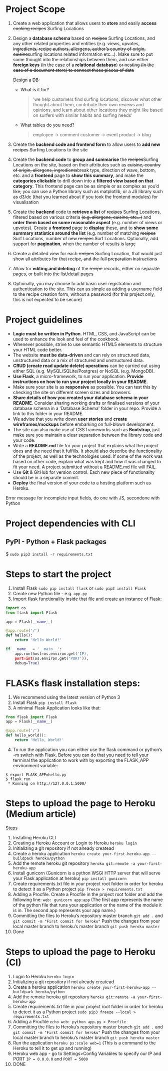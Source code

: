 # Project Scope

1. Create a web application that allows users to **store** and easily **access** <del>cooking recipes</del> Surfing Locations
2. Design a **database schema** based on <del>recipes</del> Surfing Locations, and any other related properties and entities (e.g. views, upvotes, <del>ingredients, recipe authors, allergens, author’s country of origin, cuisine</del>surfing locations related information etc…). Make sure to put some thought into the relationships between them, and use either **foreign keys** (in the case of a **relational database**) <del>or nesting (in the case of a document store) to connect these pieces of data</del>

    Design a DB:
    -   What is it for?
        >   'we help customers find surfing locations, discover what other thought about them, contribute their own reviews and opinions, and learn about other locations they might like based on surfers with similar habits and surfing needs'

    -   What tables do you need?
        >   employee -> comment
        customer -> event
        product -> blog

3. Create the **backend code and frontend form** to allow users to **add new** <del>recipes</del> Surfing Locations to the site
4. Create the **backend code** to **group and summarise** the <del>recipes</del>Surfing Locations on the site, based on their attributes such as <del>cuisine, country of origin, allergens, ingredients</del>break type, direction of wave, bottom, etc. and a **frontend** page to **show this summary**, and make the **categories clickable** to drill down into a **filtered view based on that category**. This frontend page can be as simple or as complex as you’d like; you can use a Python library such as matplotlib, or a JS library such as d3/dc (that you learned about if you took the frontend modules) for visualisation
5. Create the **backend** code to **retrieve a list** of <del>recipes</del> Surfing Locations, filtered based on various criteria <del>(e.g. allergens, cuisine, etc…)</del> and **order them based on some reasonable aspect** (e.g. number of views or upvotes). Create a **frontend** page to **display** these, and to **show some summary statistics around the list** (e.g. number of matching <del>recipes</del> Surf Locations, number of new <del>recipes</del> Surf Locations. Optionally, add support for **pagination**, when the number of results is large
6. Create a detailed view for each <del>recipes</del> Surfing Location, that would just show all attributes for that <del>recipe, and the full preparation instructions</del>
7. Allow for **editing and deleting** of the <del>recipe</del> records, either on separate pages, or built into the list/detail pages
8. Optionally, you may choose to add basic user registration and authentication to the site. This can as simple as adding a username field to the recipe creation form, without a password (for this project only, this is not expected to be secure)

# Project guidelines

- **Logic must be written in Python**. HTML, CSS, and JavaScript can be used to enhance the look and feel of the cookbook.
- Whenever possible, strive to use semantic HTML5 elements to structure your HTML code better.
- The website **must be data-driven** and can rely on structured data, unstructured data or a mix of structured and unstructured data. 
- **CRUD (create read update delete) operations** can be carried out using either SQL (e.g. MySQL/SQLite/Postgres) or NoSQL (e.g. MongoDB).
- **Use Flask**, a micro-framework, to run your application. **Provide instructions on how to run your project locally in your README**.
- Make sure your site is as **responsive** as possible. You can test this by checking the site on different screen sizes and browsers.
- **Share details of how you created your database schema in your README**. Consider sharing working drafts or finalised versions of your database schema in a 'Database Schema' folder in your repo. Provide a link to this folder in your README.
- We advise that you write down **user stories** and **create wireframes/mockups** before embarking on full-blown development.
- The site can also make use of CSS frameworks such as **Bootstrap**, just make sure you maintain a clear separation between the library code and your code.
- Write a **README.md** file for your project that explains what the project does and the need that it fulfills. It should also describe the functionality of the project, as well as the technologies used. If some of the work was based on other code, explain what was kept and how it was changed to fit your need. A project submitted without a README.md file will FAIL.
- Use **Git** & GitHub for version control. Each new piece of functionality should be in a separate commit.
- **Deploy** the final version of your code to a hosting platform such as Heroku.


Error message for incomplete input fields, do one with JS, secondone with Python

# Project dependencies with CLI

## PyPI - Python + Flask packages

$ `sudo pip3 install -r requirements.txt`

# Steps to start the project

1. Install Flask `sudo pip install flask` or `sudo pip3 install Flask`
2. Create new Python file - e.g. `app.py`
3. Import flask functionality inside that file and create an instance of Flask:

```py
import os
from flask import Flask

app = Flask(__name__)

@app.route('/')
def hello():
    return 'Hello World!'

if __name__ = '__main__':
    app.run(host=os.environ.get('IP),
    port=int(os.environ.get('PORT')),
    debug=True)
```

# FLASKs flask installation steps:

1. We recommend using the latest version of Python 3
2. Install Flask `pip install Flask`
3. A minimal Flask Application looks like that:

```py
from flask import Flask
app = Flask(__name__)

@app.route('/')
def hello_world():
    return 'Hello, World!'
```

4. To run the application you can either use the flask command or python’s -m switch with Flask. Before you can do that you need to tell your terminal the application to work with by exporting the FLASK_APP environment variable:

```
$ export FLASK_APP=hello.py
$ flask run
 * Running on http://127.0.0.1:5000/
```

# Steps to upload the page to Heroku (Medium article)

[Steps](https://medium.com/@gitaumoses4/deploying-a-flask-application-on-heroku-e509e5c76524)

1. Installing Heroku CLI
2. Creating a Heroku Account or Login to Heroku `heroku login`
3. Initializing a git repository if not already createad
4. Create a heroku application `heroku create your-first-heroku-app --buildpack heroku/python`
5. Add the remote heroku git repository `heroku git:remote -a your-first-heroku-app`
6. Install gunicorn (Gunicorn is a python WSGI HTTP server that will serve your Flask application at heroku) `pip install gunicorn`
7. Create requirements.txt file in your project root folder in order for heroku to detect it as a Python project `pip freeze > requirements.txt`
8. Adding a Procfile. Create a Procfile in the project root folder and add the following line: `web: gunicorn app:app` (The first app represents the name of the python file that runs your application or the name of the module it is in. The second app represents your app name.)
9. Committing the files to Heroku’s repository master branch `git add .` and `git commit -m "First commit for heroku"` Push the changes from your local master branch to heroku’s master branch `git push heroku master`
10. Done

# Steps to upload the page to Heroku (CI)

1. Login to Heroku `heroku login`
2. Initializing a git repository if not already createad
3. Create a heroku application `heroku create your-first-heroku-app --buildpack heroku/python`
4. Add the remote heroku git repository `heroku git:remote -a your-first-heroku-app`
5. Create requirements.txt file in your project root folder in order for heroku to detect it as a Python project `sudo pip3 freeze --local > requirements.txt`
6. Adding a Procfile `echo web: python app.py > Procfile`
7. Committing the files to Heroku’s repository master branch `git add .` and `git commit -m "First commit for heroku"` Push the changes from your local master branch to heroku’s master branch `git push heroku master`
8. Run the application `heroku ps:scale web=1` (This is a command to the Heroku to tell it to get up and running)
9. Heroku web app - go to Settings>Config Variables to specify our IP and PORT `IP = 0.0.0.0` and `PORT = 5000`
10. DONE